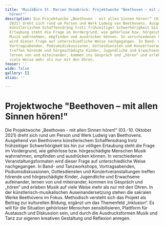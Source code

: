 ```yaml
---
title: 'MusikBüro St. Marien Osnabrück: Projektwoche "Beethoven – mit allen Sinnen
  hören!"'
description: Die Projektwoche „Beethoven - mit allen Sinnen hören!“ (03.-10. Oktober
  2021) dreht sich rund um Person und Werk Ludwig van Beethovens. Ausgehend von Beethovens
  künstlerischem Schaffensdrang trotz frühzeitiger Schwerhörigkeit bis hin zur völligen
  Ertaubung steht die Frage im Vordergrund, wie gehörlose bzw. hörgeschädigte Menschen
  Musik wahrnehmen, empfinden und ausdrücken können. In verschiedenen Veranstaltungsformaten
  wird dieser Frage auf unterschiedliche Weise nachgegangen. In Band- und Tanzworkshops,
  Vortragsabenden, Podiumsdiskussionen, Gottesdiensten und Konzertveranstaltungen
  treffen hörende und hörgeschädigte Kinder, Jugendliche und Erwachsene aufeinander,
  lernen von und miteinander, kommen ins Gespräch und „hören“ und erleben Musik auf
  viele Weise mehr als nur mit den Ohren.
teaser: ''
wide: false
gallery: []
alias: ''

---
```

# Projektwoche "Beethoven – mit allen Sinnen hören!"

Die Projektwoche „Beethoven - mit allen Sinnen hören!“ (03.-10. Oktober 2021) dreht sich rund um Person und Werk Ludwig van Beethovens. Ausgehend von Beethovens künstlerischem Schaffensdrang trotz frühzeitiger Schwerhörigkeit bis hin zur völligen Ertaubung steht die Frage im Vordergrund, wie gehörlose bzw. hörgeschädigte Menschen Musik wahrnehmen, empfinden und ausdrücken können. In verschiedenen Veranstaltungsformaten wird dieser Frage auf unterschiedliche Weise nachgegangen. In Band- und Tanzworkshops, Vortragsabenden, Podiumsdiskussionen, Gottesdiensten und Konzertveranstaltungen treffen hörende und hörgeschädigte Kinder, Jugendliche und Erwachsene aufeinander, lernen von und miteinander, kommen ins Gespräch und „hören“ und erleben Musik auf viele Weise mehr als nur mit den Ohren. In der künstlerisch-musikalischen Auseinandersetzung stehen die sakralen Werke Beethovens im Fokus. Methodisch versteht sich das Projekt als Beitrag zur kulturellen Bildung, ergänzt um das Themenfeld „Inklusion“. Es will für die Situation gehörloser Menschen sensibilisieren, Plattform für Austausch und Diskussion sein, und durch die Ausdrucksformen Musik und Tanz zur eigenen kreativen Gestaltung und Reflexion anregen.
